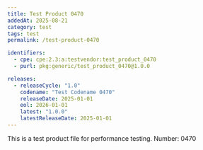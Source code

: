 ```yaml
---
title: Test Product 0470
addedAt: 2025-08-21
category: test
tags: test
permalink: /test-product-0470

identifiers:
  - cpe: cpe:2.3:a:testvendor:test_product_0470
  - purl: pkg:generic/test_product_0470@1.0.0

releases:
  - releaseCycle: "1.0"
    codename: "Test Codename 0470"
    releaseDate: 2025-01-01
    eol: 2026-01-01
    latest: "1.0.0"
    latestReleaseDate: 2025-01-01
---
```


This is a test product file for performance testing. Number: 0470
